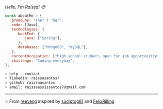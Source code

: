


<p><em>Hello, I'm Raissa! 😊</br>
</em></p>


```javascript
const aboutMe = {
   pronouns: "she" | "her",
   code: [Java],
   technologies: {
      backEnd: {
         java: ["Spring"],
      },
      databases: ["MongoDB", "mySQL"],
   },
   currentOccupation: ["high school student, open for job opportunities"],
   challenge: "Coding everyday",
};
```
````bash
> help --contact
> linkedin: raissasantos7
> github: raissaasantos
> email: raissaassissantos7@gmail.com
````

---

⭐️ From [reeveng](https://github.com/reeveng) inspired by [sudiptog81](https://github.com/sudiptog81) and  [FelixRilling](https://github.com/)


























